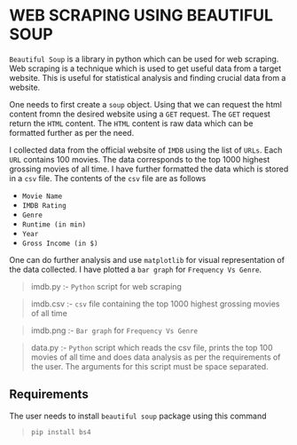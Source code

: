 # WEB SCRAPING USING BEAUTIFUL SOUP

`Beautiful Soup` is a library in python which can be used for web scraping. Web scraping is a technique which is used to get useful data from a target website. This is useful for statistical analysis and finding crucial data from a website. 

One needs to first create a `soup` object. Using that we can request the html content fromn the desired website using a `GET` request. The `GET` request return the `HTML` content. The `HTML` content is raw data which can be formatted further as per the need. 

I collected data from the official website of `IMDB` using the list of `URLs`. Each `URL` contains 100 movies. The data corresponds to the top 1000 highest grossing movies of all time. I have further formatted the data which is stored in a `csv` file. The contents of the `csv` file are as follows

* `Movie Name`
* `IMDB Rating`
* `Genre`
* `Runtime (in min)`
* `Year`
* `Gross Income (in $)`

One can do further analysis and use `matplotlib` for visual representation of the data collected. I have plotted a `bar graph` for `Frequency Vs Genre`.

> imdb.py :- `Python` script for web scraping

> imdb.csv :- `csv` file containing the top 1000 highest grossing movies of all time

> imdb.png :- `Bar graph` for `Frequency Vs Genre`

> data.py :- `Python` script which reads the csv file, prints the top 100 movies of all time and does data analysis as per the requirements of the user. The arguments for this script must be space separated.

## Requirements
The user needs to install `beautiful soup` package using this command

>`pip install bs4`


